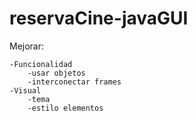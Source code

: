 # reservaCine-javaGUI
Mejorar:

    -Funcionalidad
        -usar objetos
        -interconectar frames
    -Visual
        -tema
        -estilo elementos
